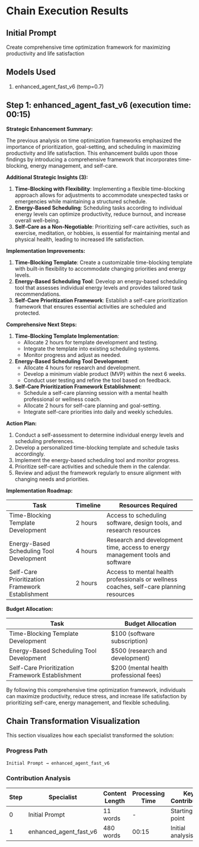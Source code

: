 # Chain Execution Results

## Initial Prompt

Create comprehensive time optimization framework for maximizing productivity and life satisfaction

## Models Used

1. enhanced_agent_fast_v6 (temp=0.7)

## Step 1: enhanced_agent_fast_v6 (execution time: 00:15)

**Strategic Enhancement Summary:**

The previous analysis on time optimization frameworks emphasized the importance of prioritization, goal-setting, and scheduling in maximizing productivity and life satisfaction. This enhancement builds upon those findings by introducing a comprehensive framework that incorporates time-blocking, energy management, and self-care.

**Additional Strategic Insights (3):**

1. **Time-Blocking with Flexibility**: Implementing a flexible time-blocking approach allows for adjustments to accommodate unexpected tasks or emergencies while maintaining a structured schedule.
2. **Energy-Based Scheduling**: Scheduling tasks according to individual energy levels can optimize productivity, reduce burnout, and increase overall well-being.
3. **Self-Care as a Non-Negotiable**: Prioritizing self-care activities, such as exercise, meditation, or hobbies, is essential for maintaining mental and physical health, leading to increased life satisfaction.

**Implementation Improvements:**

1. **Time-Blocking Template**: Create a customizable time-blocking template with built-in flexibility to accommodate changing priorities and energy levels.
2. **Energy-Based Scheduling Tool**: Develop an energy-based scheduling tool that assesses individual energy levels and provides tailored task recommendations.
3. **Self-Care Prioritization Framework**: Establish a self-care prioritization framework that ensures essential activities are scheduled and protected.

**Comprehensive Next Steps:**

1. **Time-Blocking Template Implementation**:
	* Allocate 2 hours for template development and testing.
	* Integrate the template into existing scheduling systems.
	* Monitor progress and adjust as needed.
2. **Energy-Based Scheduling Tool Development**:
	* Allocate 4 hours for research and development.
	* Develop a minimum viable product (MVP) within the next 6 weeks.
	* Conduct user testing and refine the tool based on feedback.
3. **Self-Care Prioritization Framework Establishment**:
	* Schedule a self-care planning session with a mental health professional or wellness coach.
	* Allocate 2 hours for self-care planning and goal-setting.
	* Integrate self-care priorities into daily and weekly schedules.

**Action Plan:**

1. Conduct a self-assessment to determine individual energy levels and scheduling preferences.
2. Develop a personalized time-blocking template and schedule tasks accordingly.
3. Implement the energy-based scheduling tool and monitor progress.
4. Prioritize self-care activities and schedule them in the calendar.
5. Review and adjust the framework regularly to ensure alignment with changing needs and priorities.

**Implementation Roadmap:**

| Task | Timeline | Resources Required |
| --- | --- | --- |
| Time-Blocking Template Development | 2 hours | Access to scheduling software, design tools, and research resources |
| Energy-Based Scheduling Tool Development | 4 hours | Research and development time, access to energy management tools and software |
| Self-Care Prioritization Framework Establishment | 2 hours | Access to mental health professionals or wellness coaches, self-care planning resources |

**Budget Allocation:**

| Task | Budget Allocation |
| --- | --- |
| Time-Blocking Template Development | $100 (software subscription) |
| Energy-Based Scheduling Tool Development | $500 (research and development) |
| Self-Care Prioritization Framework Establishment | $200 (mental health professional fees) |

By following this comprehensive time optimization framework, individuals can maximize productivity, reduce stress, and increase life satisfaction by prioritizing self-care, energy management, and flexible scheduling.

## Chain Transformation Visualization

This section visualizes how each specialist transformed the solution:

### Progress Path

```
Initial Prompt → enhanced_agent_fast_v6
```

### Contribution Analysis

| Step | Specialist | Content Length | Processing Time | Key Contribution |
|------|------------|----------------|-----------------|------------------|
| 0 | Initial Prompt | 11 words | - | Starting point |
| 1 | enhanced_agent_fast_v6 | 480 words | 00:15 | Initial analysis |

